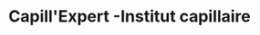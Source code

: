 ---
title: "Capill'Expert -Institut capillaire"
url: /orleans/capillexpert-institut-capillaire/
shop: shop
---